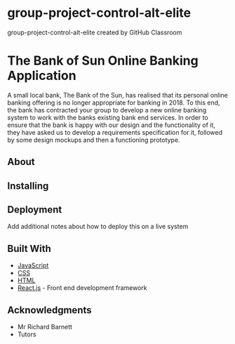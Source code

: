 # group-project-control-alt-elite
group-project-control-alt-elite created by GitHub Classroom

# The Bank of Sun Online Banking Application

A small local bank, The Bank of the Sun, has realised that its personal online banking offering is no longer
appropriate for banking in 2018. To this end, the bank has contracted your group to develop a new online
banking system to work with the banks existing bank end services. In order to ensure that the bank is happy
with our design and the functionality of it, they have asked us to develop a requirements specification for it,
followed by some design mockups and then a functioning prototype.


## About

## Installing

## Deployment

Add additional notes about how to deploy this on a live system

## Built With

* [JavaScript](http://www.dropwizard.io/1.0.2/docs/) 
* [CSS](http://www.dropwizard.io/1.0.2/docs/) 
* [HTML](https://maven.apache.org/) 
* [React.js](https://rometools.github.io/rome/) - Front end development framework


## Acknowledgments
* Mr Richard Barnett
* Tutors
